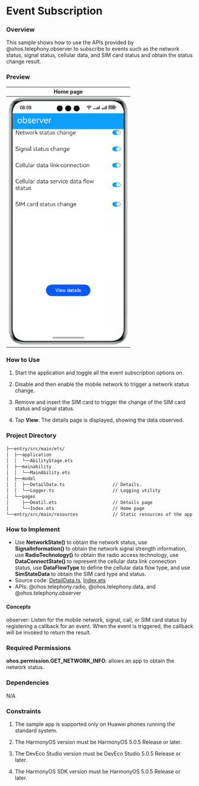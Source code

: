  # Event Subscription

### Overview

This sample shows how to use the APIs provided by @ohos.telephony.observer to subscribe to events such as the network status, signal status, cellular data, and SIM card status and obtain the status change result.

### Preview

| Home page                               |
|-----------------------------------------|
| ![](screenshots/device/observer.en.png) |

### How to Use

1. Start the application and toggle all the event subscription options on.

2. Disable and then enable the mobile network to trigger a network status change.

3. Remove and insert the SIM card to trigger the change of the SIM card status and signal status.

4. Tap **View**. The details page is displayed, showing the data observed.

### Project Directory
```
├──entry/src/main/ets/
│  ├──application
│  │  └──AbilityStage.ets
│  ├──mainability
│  │  └──MainAbility.ets
│  ├──model
│  │  ├──DetailData.ts                  // Details.
│  │  └──Logger.ts                      // Logging utility
│  └──pages
│     ├──Deatil.ets                     // Details page
│     └──Index.ets                      // Home page
└──entry/src/main/resources             // Static resources of the app
```
### How to Implement

* Use **NetworkState()** to obtain the network status, use **SignalInformation()** to obtain the network signal strength information, use **RadioTechnology()** to obtain the radio access technology, use **DataConnectState()** to represent the cellular data link connection status, use **DataFlowType** to define the cellular data flow type, and use **SimStateData** to obtain the SIM card type and status.
* Source code: [DetailData.ts](entry/src/main/ets/modle/DetailData.ts), [Index.ets](entry/src/main/ets/pages/Index.ets)
* APIs: @ohos.telephony.radio, @ohos.telephony.data, and @ohos.telephony.observer

#### Concepts

observer: Listen for the mobile network, signal, call, or SIM card status by registering a callback for an event. When the event is triggered, the callback will be invoked to return the result.

### Required Permissions

**ohos.permission.GET_NETWORK_INFO**: allows an app to obtain the network status.

### Dependencies

N/A

### Constraints

1. The sample app is supported only on Huawei phones running the standard system.

2. The HarmonyOS version must be HarmonyOS 5.0.5 Release or later.

3. The DevEco Studio version must be DevEco Studio 5.0.5 Release or later.

4. The HarmonyOS SDK version must be HarmonyOS 5.0.5 Release or later.
